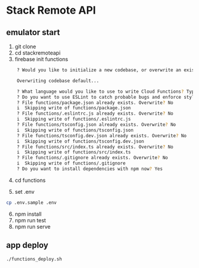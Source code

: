 # Stack Remote API

## emulator start

1. git clone
2. cd stackremoteapi
3. firebase init functions

```sh
    ? Would you like to initialize a new codebase, or overwrite an existing one? Overwrite

    Overwriting codebase default...

    ? What language would you like to use to write Cloud Functions? TypeScript
    ? Do you want to use ESLint to catch probable bugs and enforce style? Yes
    ? File functions/package.json already exists. Overwrite? No
    i  Skipping write of functions/package.json
    ? File functions/.eslintrc.js already exists. Overwrite? No
    i  Skipping write of functions/.eslintrc.js
    ? File functions/tsconfig.json already exists. Overwrite? No
    i  Skipping write of functions/tsconfig.json
    ? File functions/tsconfig.dev.json already exists. Overwrite? No
    i  Skipping write of functions/tsconfig.dev.json
    ? File functions/src/index.ts already exists. Overwrite? No
    i  Skipping write of functions/src/index.ts
    ? File functions/.gitignore already exists. Overwrite? No
    i  Skipping write of functions/.gitignore
    ? Do you want to install dependencies with npm now? Yes
```

4. cd functions

5. set .env

```sh
cp .env.sample .env
```

6. npm install
7. npm run test
8. npm run serve

## app deploy

```sh
./functions_deploy.sh
```
